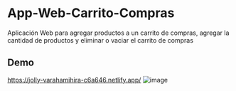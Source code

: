 # App-Web-Carrito-Compras
Aplicación Web para agregar productos a un carrito de compras, agregar la cantidad de productos y eliminar o vaciar el carrito de compras
## Demo
https://jolly-varahamihira-c6a646.netlify.app/
![image](https://user-images.githubusercontent.com/18333507/111518760-6354b400-8724-11eb-8ba5-86ab6d5427d3.png)
